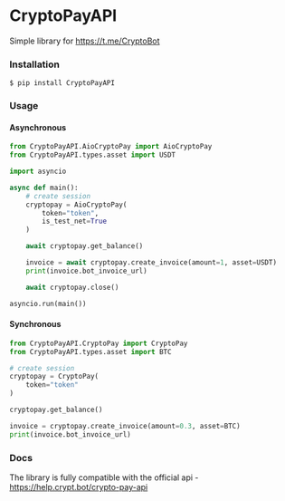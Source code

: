 # CryptoPayAPI
Simple library for https://t.me/CryptoBot
### Installation
```
$ pip install CryptoPayAPI
```

### Usage
#### Asynchronous
```Python
from CryptoPayAPI.AioCryptoPay import AioCryptoPay
from CryptoPayAPI.types.asset import USDT

import asyncio

async def main():
    # create session
    cryptopay = AioCryptoPay(
        token="token",
        is_test_net=True
    )

    await cryptopay.get_balance()

    invoice = await cryptopay.create_invoice(amount=1, asset=USDT)
    print(invoice.bot_invoice_url)

    await cryptopay.close()

asyncio.run(main())

```

#### Synchronous
```Python
from CryptoPayAPI.CryptoPay import CryptoPay
from CryptoPayAPI.types.asset import BTC

# create session
cryptopay = CryptoPay(
    token="token"
)

cryptopay.get_balance()

invoice = cryptopay.create_invoice(amount=0.3, asset=BTC)
print(invoice.bot_invoice_url)


```

### Docs
The library is fully compatible with the official api - https://help.crypt.bot/crypto-pay-api
